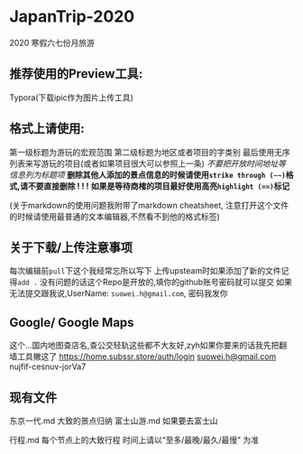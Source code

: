 # JapanTrip-2020
2020 寒假六七份月旅游 

## 推荐使用的Preview工具: 
  Typora(下载ipic作为图片上传工具)

## 格式上请使用:
  第一级标题为游玩的宏观范围
  第二级标题为地区或者项目的字类别
  最后使用无序列表来写游玩的项目(或者如果项目很大可以参照上一条)
  *不要把开放时间地址等信息列为标题项*
  **删除其他人添加的景点信息的时候请使用`strike through (~~)`格式,请不要直接删除 ! ! !**
  **如果是等待商榷的项目最好使用高亮`highlight (==)`标记**
  
(关于markdown的使用问题我附带了markdown cheatsheet, 注意打开这个文件的时候请使用最普通的文本编辑器,不然看不到他的格式标签)

## 关于下载/上传注意事项
  每次编辑前`pull`下这个我经常忘所以写下
  上传upsteam时如果添加了新的文件记得`add .`
  没有问题的话这个Repo是开放的,填你的github账号密码就可以提交
  如果无法提交跟我说,UserName: `suowei.h@gmail.com`, 密码我发你
  
## Google/ Google Maps
  这个...国内地图查店名,查公交轻轨这些都不大友好,zyh如果你要来的话我先把翻墙工具撇这了
  https://home.subssr.store/auth/login 
  suowei.h@gmail.com
  nujfif-cesnuv-jorVa7

## 现有文件
  东京一代.md 
    大致的景点归纳
  富士山游.md 
    如果要去富士山 
  
  行程.md 
    每个节点上的大致行程
    时间上请以“至多/最晚/最久/最慢” 为准


